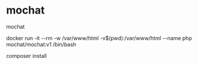 # mochat
mochat

docker run -it --rm -w /var/www/html -v$(pwd):/var/www/html --name php mochat/mochat:v1 /bin/bash

composer install
